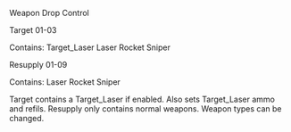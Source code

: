 Weapon Drop Control

Target 01-03                       

Contains: Target_Laser Laser Rocket Sniper

Resupply 01-09

Contains: Laser Rocket Sniper

Target contains a Target_Laser if enabled. Also sets Target_Laser ammo and refils.
Resupply only contains normal weapons. Weapon types can be changed.

